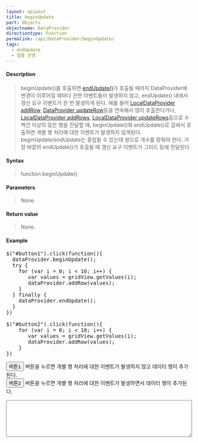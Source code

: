 ```yaml
---
layout: apipost
title: beginUpdate
part: Objects
objectname: DataProvider
directiontype: Function
permalink: /api/DataProvider/beginUpdate/
tags:
  - endUpdate
  - 일괄 반영
---
```


<script>
var gridView;
var dataProvider;
    
$(document).ready( function() {

    RealGridJS.setTrace(false);
    RealGridJS.setRootContext("/script");
    
    dataProvider = new RealGridJS.LocalDataProvider();
    gridView = new RealGridJS.GridView("realgrid");
    gridView.setDataSource(dataProvider);

    setFields(dataProvider);
    setColumns(gridView);

    var data = [
        ["가수", "여자", "정수라", "1988-09-02", "99", "90", "90", "100", "100", "90"],
        ["배우", "여자", "송윤아", "1990-02-18", "33", "90", "70", "60", "100", "80"],
        ["배우", "여자", "전도연", "1991-08-21", "22", "90", "70", "60", "100", "80"],
        ["가수", "여자", "이선희", "1978-01-19", "33", "90", "70", "60", "100", "80"],
        ["배우", "여자", "하지원", "1979-12-09", "11", "90", "70", "60", "100", "80"],
        ["가수", "여자", "소찬휘", "1987-05-12", "55", "90", "70", "60", "100", "80"],
        ["가수", "여자", "박정현", "1980-08-06", "22", "90", "70", "60", "100", "80"],
        ["배우", "여자", "전지현", "1977-03-28", "44", "90", "70", "60", "100", "80"]
    ];
    dataProvider.setRows(data);

    dataProvider.onRowInserting = function (provider, row) {
        addLog("provider.onRowInserting row=" + row);
    };    
      
    $("#button1").click(function(){
      dataProvider.beginUpdate();
      try {
        for (var i = 0; i < 10; i++) {
           var values = gridView.getValues(i);
           dataProvider.addRow(values);
        }
      } finally {
        dataProvider.endUpdate();
      }
    })

    $("#button2").click(function(){
        for (var i = 0; i < 10; i++) {
           var values = gridView.getValues(i);
           dataProvider.addRow(values);
        }
    })    

});

//다섯개의 필드를 가진 배열 객체를 생성합니다.
function setFields(provider) {
    var fields = [{
    fieldName: "field1"
    }, {
        fieldName: "field2"
    }, {
        fieldName: "field3"
    }, {
        fieldName: "field4",
        dataType: "datetime"
    }, {
        fieldName: "field5",
        dataType: "number"
    }, {
        fieldName: "field6",
        dataType: "number"
    },{
        fieldName: "field7",
        dataType: "number"
    }, {
        fieldName: "field8",
        dataType: "number"
    }, {
        fieldName: "field9",
        dataType: "number"
    }, {
        fieldName: "field10",
        dataType: "number"
    }];

    //DataProvider의 setFields함수로 필드를 입력합니다.    
    provider.setFields(fields);    
}

//필드와 연결된 컬럼 배열 객체를 생성합니다.
function setColumns(grid) {
    var columns = [{
        name: "col1",
        fieldName: "field1",
        header : {
            text: "직업"
        },
        width : 60            
    }, {
        name: "col2",
        fieldName: "field2",
        header : {
            text: "성별"
        },
        editor : {
            type: "dropDown",
            dropDownCount: 2,
            values: ["남자", "여자"],
            labels: ["남", "여"],
            lookupDisplay: true
        },
        width: 50
    }, {
        name: "col3",
        fieldName: "field3",
        header : {
            text: "이름"
        },
        width: 80
    }, {
        name: "col4",
        fieldName: "field4",
        header : {
            text: "생일"
        },
        editor: {
            type: "date",
            datetimeFormat: "yyyy-MM-dd"
        },
        width: 90
    }, {
        name: "col5",
        fieldName: "field5",
        header : {
            text: "수학"
        },
        editor : {
            type: "number"
        },
        styles: {
            textAlignment: "far"
        },
        width: 80
    }, {
        name: "col6",
        fieldName: "field6",
        header : {
          text: "민법"
        },
        width: 80
    }, {
        name: "col7",
        fieldName: "field7",
        header : {
            text: "한국사"
        },
        width: 80
    }, {
        name: "col8",
        fieldName: "field8",
        header : {
            text: "영어"
        },
        width: 80
    }, {
        name: "col9",
        fieldName: "field9",
        header : {
            text: "과학"
        },
        width: 80
    }, {
        name: "col10",
        fieldName: "field10",
        header : {
            text: "사회"
        },
        width: 80
    }];

    //컬럼을 GridView에 입력 합니다.
    grid.setColumns(columns);

}

function addLog(log) {
  var prevLog = $("#eventLog").val()
  $("#eventLog").val(prevLog + log + "\n");
  $("#eventLog").scrollTop($("#eventLog")[0].scrollHeight);
};

</script>

#### Description

> beginUpdate()를 호출하면 [endUpdate()](/api/DataProvider/endUpdate)가 호출될 때까지 DataProvider에 변경이 이루어질 때마다 관련 이벤트들이 발생하지 않고, endUpdate() 내에서 갱신 요구 이벤트가 한 번 발생하게 된다. 예를 들어 [LocalDataProvider addRow](/api/LocalDataProvider/addRow/), [DataProvider updateRow](/api/DataProvider/updateRow/)등을 연속해서 많이 호출한다거나, [LocalDataProvider addRows](/api/LocalDataProvider/addRows), [LocalDataProvider updateRows](/api/LocalDataProvider/updateRows/)등으로 수백건 이상의 많은 행을 전달할 때, beginUpdate()와 endUpdate()로 감싸서 호출하면 개별 행 처리에 대한 이벤트가 발생하지 않게된다. beginUpdate/endUpdate는 중첩될 수 있는데 쌍으로 개수를 맞춰야 한다. 가장 바깥의 endUpdate()가 호출될 때 갱신 요구 이벤트가 그리드 등에 전달된다.

#### Syntax

> function beginUpdate()

#### Parameters

> None.

#### Return value

> None.

#### Example

<pre class="prettyprint">
$("#button1").click(function(){
  dataProvider.beginUpdate();
  try {
    for (var i = 0; i < 10; i++) {
       var values = gridView.getValues(i);
       dataProvider.addRow(values);
    }
  } finally {
    dataProvider.endUpdate();
  }
})

$("#button2").click(function(){
    for (var i = 0; i < 10; i++) {
       var values = gridView.getValues(i);
       dataProvider.addRow(values);
    }
}) 
</pre>

<button id="button1" class="btn btn-success btn-xs">버튼1</button>
버튼을 누르면 개별 행 처리에 대한 이벤트가 발생하지 않고 데이터 행이 추가된다. 
<br/>
<button id="button2" class="btn btn-success btn-xs">버튼2</button>
버튼을 누르면 개별 행 처리에 대한 이벤트가 발생하면서 데이터 행이 추가된다.
<textarea id="eventLog" style="width:100%; height:100px"></textarea>
<div id="realgrid" style="width: 100%; height: 300px;"></div>
<p></p>
